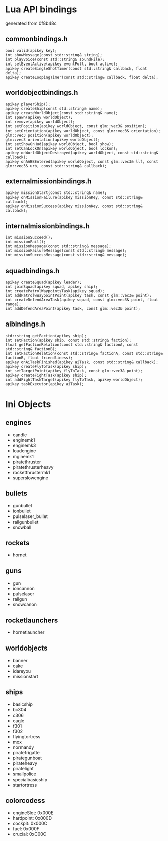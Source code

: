 Lua API bindings
================
generated from 0f8b48c

## commonbindings.h

    bool valid(apikey key);
    int showMessage(const std::string& string);
    int playVoice(const std::string& soundFile);
    int setEventActive(apikey eventPoll, bool active);
    apikey createSingleShotTimer(const std::string& callback, float delta);
    apikey createLoopingTimer(const std::string& callback, float delta);


## worldobjectbindings.h

    apikey playerShip();
    apikey createShip(const std::string& name);
    apikey createWorldObject(const std::string& name);
    int spawn(apikey worldObject);
    int remove(apikey worldObject);
    int setPosition(apikey worldObject, const glm::vec3& position);
    int setOrientation(apikey worldObject, const glm::vec3& orientation);
    glm::vec3 position(apikey worldObject);
    glm::vec3 orientation(apikey worldObject);
    int setShowOnHud(apikey worldObject, bool show);
    int setCanLockOn(apikey worldObject, bool lockon);
    apikey onWorldObjectDestroyed(apikey worldObject, const std::string& callback);
    apikey onAABBEntered(apikey worldObject, const glm::vec3& llf, const glm::vec3& urb, const std::string& callback);


## externalmissionbindings.h

    apikey missionStart(const std::string& name);
    apikey onMissionFailure(apikey missionKey, const std::string& callback);
    apikey onMissionSuccess(apikey missionKey, const std::string& callback);


## internalmissionbindings.h

    int missionSucceed();
    int missionFail();
    int missionMessage(const std::string& message);
    int missionFailureMessage(const std::string& message);
    int missionSuccessMessage(const std::string& message);


## squadbindings.h

    apikey createSquad(apikey leader);
    int joinSquad(apikey squad, apikey ship);
    int createPatrolWaypointsTask(apikey squad);
    int addPatrolwWaypointPoint(apikey task, const glm::vec3& point);
    int createDefendAreaTask(apikey squad, const glm::vec3& point, float range);
    int addDefendAreaPoint(apikey task, const glm::vec3& point);


## aibindings.h

    std::string getFaction(apikey ship);
    int setFaction(apikey ship, const std::string& faction);
    float getFactionRelation(const std::string& factionA, const std::string& factionB);
    int setFactionRelation(const std::string& factionA, const std::string& factionB, float friendliness);
    apikey onAiTaskFinished(apikey aiTask, const std::string& callback);
    apikey createFlyToTask(apikey ship);
    int setTargetPoint(apikey flyToTask, const glm::vec3& point);
    apikey createFightTask(apikey ship);
    int addFightTaskTarget(apikey flyToTask, apikey worldObject);
    apikey taskExecutor(apikey aiTask);


Ini Objects
===========

## engines

 * candle
 * enginemk1
 * enginemk3
 * loudengine
 * mginemk1
 * piratethruster
 * piratethrusterheavy
 * rocketthrustermk1
 * superslowengine


## bullets

 * gunbullet
 * ionbullet
 * pulselaser_bullet
 * railgunbullet
 * snowball


## rockets

 * hornet


## guns

 * gun
 * ioncannon
 * pulselaser
 * railgun
 * snowcanon


## rocketlaunchers

 * hornetlauncher


## worldobjects

 * banner
 * cake
 * idareyou
 * missionstart


## ships

 * basicship
 * bc304
 * c306
 * eagle
 * f301
 * f302
 * flyingtortress
 * mox
 * normandy
 * piratefrigatte
 * pirategunboat
 * pirateheavy
 * piratelight
 * smallpolice
 * specialbasicship
 * startortress


## colorcodess

 * engineSlot: 0x000E
 * hardpoint: 0x000D
 * cockpit: 0x000C
 * fuel: 0x000F
 * crucial: 0xC00C


